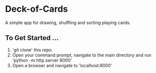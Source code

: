 # Deck-of-Cards

A simple app for drawing, shuffling and sorting playing cards.

## To Get Started ...

1. 'git clone' this repo.
2. Open your command prompt, navigate to the main directory and run 'python -m http.server 8000'
3. Open a browser and navigate to 'localhost:8000'
